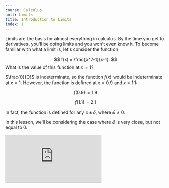 ```yaml
---
course: Calculus
unit: Limits
title: Introduction to Limits
index: 1
---
```


Limits are the basis for almost everything in calculus. By the time you get to
derivatives, you'll be doing limits and you won't even know it. To become
familiar with what a limit is, let's consider the function

$$
f(x) = \frac{x^2-1}{x-1}. 
$$
What is the value of this function at $x=1$? 

<mutli-practice></mutli-practice>


$\frac{0}{0}$ is indeterminate, so the function $f(x)$ would be indeterminate at $x=1$. 
However, the function is defined at $x=0.9$ and $x=1.1$: 

$$
f(0.9) = 1.9
$$

$$
f(1.1) = 2.1
$$

In fact, the function is defined for any $x\pm \delta,$ where $\delta \neq 0.$

In this lesson, we'll be considering the case where $\delta$ is very close, but not equal to $0.$


<iframe src="https://www.desmos.com/calculator/ti0fuxp3s6?embed" class="graph" style="border: 1px solid #ccc" id="graph1" frameborder="0"></iframe>

